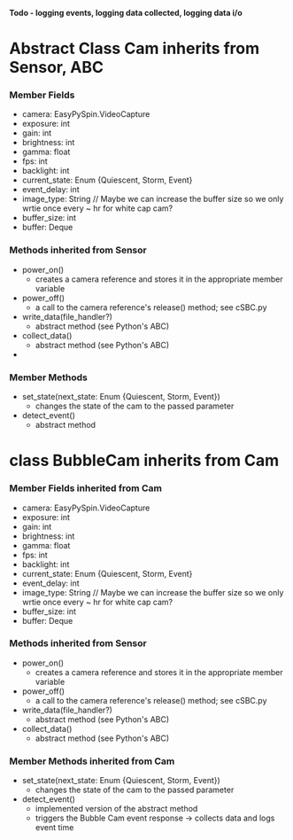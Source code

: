 **Todo - logging events, logging data collected, logging data i/o**

# Abstract Class Cam inherits from Sensor, ABC

### Member Fields
- camera: EasyPySpin.VideoCapture
- exposure: int
- gain: int
- brightness: int
- gamma: float
- fps: int
- backlight: int
- current_state: Enum {Quiescent, Storm, Event}
- event_delay: int
- image_type: String
// Maybe we can increase the buffer size so we only wrtie once every ~ hr for white cap cam?
- buffer_size: int
- buffer: Deque

### Methods inherited from Sensor
- power_on()
    - creates a camera reference and stores it in the appropriate member variable
- power_off()
    - a call to the camera reference's release() method; see cSBC.py
- write_data(file_handler?)
    - abstract method (see Python's ABC)
- collect_data()
    - abstract method (see Python's ABC)
- 

### Member Methods
- set_state(next_state: Enum {Quiescent, Storm, Event})
    - changes the state of the cam to the passed parameter
- detect_event()
    - abstract method

# class BubbleCam inherits from Cam

### Member Fields inherited from Cam
- camera: EasyPySpin.VideoCapture
- exposure: int
- gain: int
- brightness: int
- gamma: float
- fps: int
- backlight: int
- current_state: Enum {Quiescent, Storm, Event}
- event_delay: int
- image_type: String
// Maybe we can increase the buffer size so we only wrtie once every ~ hr for white cap cam?
- buffer_size: int
- buffer: Deque

### Methods inherited from Sensor
- power_on()
    - creates a camera reference and stores it in the appropriate member variable
- power_off()
    - a call to the camera reference's release() method; see cSBC.py
- write_data(file_handler?)
    - abstract method (see Python's ABC)
- collect_data()
    - abstract method (see Python's ABC)

### Member Methods inherited from Cam
- set_state(next_state: Enum {Quiescent, Storm, Event})
    - changes the state of the cam to the passed parameter
- detect_event()
    - implemented version of the abstract method
    - triggers the Bubble Cam event response -> collects data and logs event time